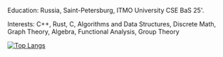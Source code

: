 Education: Russia, Saint-Petersburg, ITMO University CSE BaS 25'.

Interests: C++, Rust, C, Algorithms and Data Structures, Discrete Math, Graph Theory, Algebra, Functional Analysis, Group Theory



[![Top Langs](https://github-readme-stats.vercel.app/api/top-langs/?username=Hyperb0reanlayout=compact)](https://github.com/anuraghazra/github-readme-stats)

